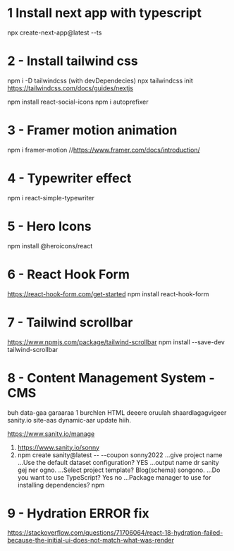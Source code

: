 # 1 Install next app with typescript

npx create-next-app@latest --ts

# 2 - Install tailwind css

npm i -D tailwindcss (with devDependecies)
npx tailwindcss init
https://tailwindcss.com/docs/guides/nextjs

npm install react-social-icons
npm i autoprefixer

# 3 - Framer motion animation

npm i framer-motion
//https://www.framer.com/docs/introduction/

# 4 - Typewriter effect

npm i react-simple-typewriter

# 5 - Hero Icons

npm install @heroicons/react

# 6 - React Hook Form

https://react-hook-form.com/get-started
npm install react-hook-form

# 7 - Tailwind scrollbar

https://www.npmjs.com/package/tailwind-scrollbar
npm install --save-dev tailwind-scrollbar

# 8 - Content Management System - CMS

buh data-gaa garaaraa 1 burchlen HTML deeere oruulah shaardlagagvigeer
sanity.io site-aas dynamic-aar update hiih.

https://www.sanity.io/manage

1. https://www.sanity.io/sonny
2. npm create sanity@latest -- --coupon sonny2022
   ...give project name
   ...Use the default dataset configuration? YES
   ...output name dr sanity gej ner ogno.
   ...Select project template? Blog(schema) songono.
   ...Do you want to use TypeScript? Yes no
   ...Package manager to use for installing dependencies? npm

# 9 - Hydration ERROR fix

https://stackoverflow.com/questions/71706064/react-18-hydration-failed-because-the-initial-ui-does-not-match-what-was-render
